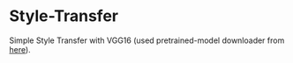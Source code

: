 # Style-Transfer
Simple Style Transfer with VGG16 (used pretrained-model downloader from [here](https://github.com/Hvass-Labs/TensorFlow-Tutorials)).

